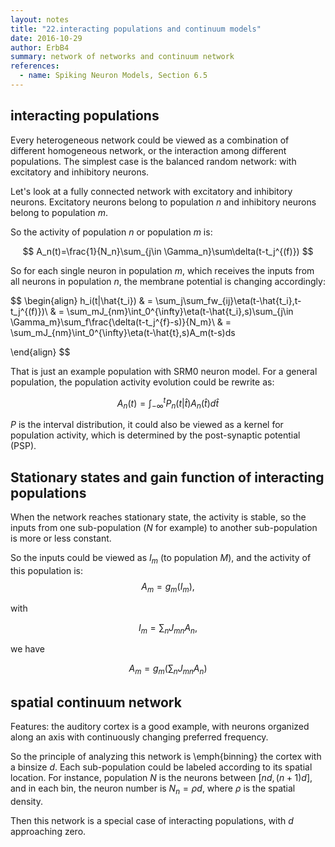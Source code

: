 ```yaml
---
layout: notes
title: "22.interacting populations and continuum models"
date: 2016-10-29
author: ErbB4
summary: network of networks and continuum network
references:
  - name: Spiking Neuron Models, Section 6.5
---
```




## interacting populations

Every heterogeneous network could be viewed as a combination of different homogeneous network, or the interaction among different populations. The simplest case is the balanced random network: with excitatory and inhibitory neurons.

Let's look at a fully connected network with excitatory and inhibitory neurons. Excitatory neurons belong to population $n$ and inhibitory neurons belong to population $m$.

So the activity of population $n$ or population $m$ is:

$$
A_n(t)=\frac{1}{N_n}\sum_{j\in \Gamma_n}\sum\delta(t-t_j^{(f)})
$$

So for each single neuron in population $m$, which receives the inputs from all neurons in population $n$, the membrane potential is changing accordingly:

$$
\begin{align}
h_i(t|\hat{t_i}) & = \sum_j\sum_fw_{ij}\eta(t-\hat{t_i},t-t_j^{(f)})\\
	               & = \sum_mJ_{nm}\int_0^{\infty}\eta(t-\hat{t_i},s)\sum_{j\in \Gamma_m}\sum_f\frac{\delta(t-t_j^{f}-s)}{N_m}\\
                 & = \sum_mJ_{nm}\int_0^{\infty}\eta(t-\hat{t},s)A_m(t-s)ds

\end{align}
$$

That is just an example population with SRM0 neuron model. For a general population, the population activity evolution could be rewrite as:

$$
A_n(t) = \int_{-\infty}^t P_n(t|\hat{t})A_n(\hat{t})d\hat{t}
$$

$P$ is the interval distribution, it could also be viewed as a kernel for population activity, which is determined by the post-synaptic potential (PSP).


## Stationary states and gain function of interacting populations

When the network reaches stationary state, the activity is stable, so the inputs from one sub-population ($N$ for example) to another sub-population is more or less constant.

So the inputs could be viewed as $I_m$ (to population $M$), and the activity of this population is:
$$
A_m=g_m(I_m),
$$

with

$$
I_m = \sum_nJ_{mn}A_n,
$$

we have

$$
A_m = g_m(\sum_n J_{mn}A_n)
$$


## spatial continuum network

Features: the auditory cortex is a good example, with neurons organized along an axis with continuously changing preferred frequency.

So the principle of analyzing this network is \emph{binning} the cortex with a binsize $d$. Each sub-population could be labeled according to its spatial location. For instance, population $N$ is the neurons between $[nd,(n+1)d]$, and in each bin, the neuron number is $N_n=\rho d$, where $\rho$ is the spatial density.

Then this network is a special case of interacting populations, with $d$ approaching zero.
